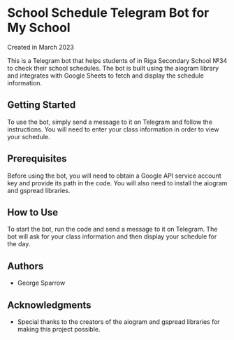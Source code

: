 <html>
<body>
	<h1>School Schedule Telegram Bot for My School</h1>
	<p>Created in March 2023</p>
	<p>This is a Telegram bot that helps students of in Riga Secondary School №34 to check their school schedules. The bot is built using the aiogram library and integrates with Google Sheets to fetch and display the schedule information.</p>
	<h2>Getting Started</h2>
	<p>To use the bot, simply send a message to it on Telegram and follow the instructions. You will need to enter your class information in order to view your schedule.</p>
	<h2>Prerequisites</h2>
	<p>Before using the bot, you will need to obtain a Google API service account key and provide its path in the code. You will also need to install the aiogram and gspread libraries.</p>
	<h2>How to Use</h2>
	<p>To start the bot, run the code and send a message to it on Telegram. The bot will ask for your class information and then display your schedule for the day.</p>
	<h2>Authors</h2>
	<ul>
		<li>George Sparrow</li>
	</ul>
	<h2>Acknowledgments</h2>
	<ul>
		<li>Special thanks to the creators of the aiogram and gspread libraries for making this project possible.</li>
	</ul>
</body>
</html>
